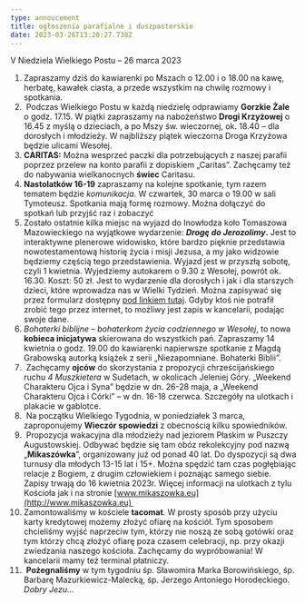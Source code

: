```yaml
---
type: annoucement
title: ogłoszenia parafialne i duszpasterskie
date: 2023-03-26T13:20:27.738Z
---
```

<!--StartFragment-->

V Niedziela Wielkiego Postu – 26 marca 2023

1. Zapraszamy dziś do kawiarenki po Mszach o 12.00 i o 18.00 na kawę, herbatę, kawałek ciasta, a przede wszystkim na chwilę rozmowy i spotkania.
2.  Podczas Wielkiego Postu w każdą niedzielę odprawiamy **Gorzkie Żale** o godz. 17.15. W piątki zapraszamy na nabożeństwo **Drogi Krzyżowej** o 16.45 z myślą o dzieciach, a po Mszy św. wieczornej, ok. 18.40 – dla dorosłych i młodzieży. W najbliższy piątek wieczorna Droga Krzyżowa będzie ulicami Wesołej.
3. **CARITAS:** Można wesprzeć paczki dla potrzebujących z naszej parafii poprzez przelew na konto parafii z dopiskiem „Caritas”. Zachęcamy też do nabywania wielkanocnych **świec** Caritasu.  
4. **Nastolatków 16-19** zapraszamy na kolejne spotkanie, tym razem tematem będzie *komunikacja*. W czwartek, 30 marca o 19.00 w sali Tymoteusz. Spotkania mają formę rozmowy. Można dołączyć do spotkań lub przyjść raz i zobaczyć
5. Zostało ostatnie kilka miejsc na wyjazd do Inowłodza koło Tomaszowa Mazowieckiego na wyjątkowe wydarzenie: ***Drogę do Jerozolimy*.** Jest to interaktywne plenerowe widowisko, które bardzo pięknie przedstawia nowotestamentową historię życia i misji Jezusa, a my jako widzowie będziemy częścią tego przedstawienia. Wyjazd jest w przyszłą sobotę, czyli 1 kwietnia. Wyjedziemy autokarem o 9.30 z Wesołej, powrót ok. 16.30. Koszt: 50 zł. Jest to wydarzenie dla dorosłych i jak i dla starszych dzieci, które wprowadza nas w Wielki Tydzień. Można zapisywać się przez formularz dostępny [pod linkiem tutaj](https://forms.gle/wJ2QGxwfnyy7iZ6J8). Gdyby ktoś nie potrafił zrobić tego przez internet, to możliwy jest zapis w kancelarii, podając swoje dane. 
6. *Bohaterki biblijne – bohaterkom życia codziennego w Wesołej*, to nowa **kobieca inicjatywa** skierowana do wszystkich pań. Zapraszamy 14 kwietnia o godz. 19.00 do kawiarenki napierwsze spotkanie z Magdą Grabowską autorką książek z serii „Niezapomniane. Bohaterki Biblii”.
7.  Zachęcamy **ojców** do skorzystania z propozycji chrześcijańskiego ruchu *4 Muszkietera* w Sudetach, w okolicach Jeleniej Góry. „Weekend Charakteru Ojca i Syna” będzie w dn. 26-28 maja, a „Weekend Charakteru Ojca i Córki” – w dn. 16-18 czerwca. Szczegóły na ulotkach i plakacie w gablotce.
8.  Na początku Wielkiego Tygodnia, w poniedziałek 3 marca, zaproponujemy **Wieczór spowiedzi** z obecnością kilku spowiedników.
9.  Propozycja wakacyjna dla młodzieży nad jeziorem Płaskim w Puszczy Augustowskiej. Odbywać będzie się tam obóz rekolekcyjny pod nazwą „**Mikaszówka**”, organizowany już od ponad 40 lat. Do dyspozycji są dwa turnusy dla młodych 13-15 lat i 15+. Można spędzić tam czas pogłębiając relacje z Bogiem, z drugim człowiekiem i poznając samego siebie. Zapisy trwają do 16 kwietnia 2023r. Więcej informacji na ulotkach z tylu Kościoła jak i na stronie [www.mikaszowka.eu](http://www.mikaszowka.eu) 
10. Zamontowaliśmy w kościele **tacomat**. W prosty sposób przy użyciu karty kredytowej możemy złożyć ofiarę na kościół. Tym sposobem chcieliśmy wyjść naprzeciw tym, którzy nie noszą ze sobą gotówki oraz tym którzy chcą złożyć ofiarę poza czasem celebracji, np. przy okazji zwiedzania naszego kościoła. Zachęcamy do wypróbowania! W kancelarii mamy też terminal płatniczy.
11.  **Pożegnaliśmy** w tym tygodniu śp. Sławomira Marka Borowińskiego, śp. Barbarę Mazurkiewicz-Malecką, śp. Jerzego Antoniego Horodeckiego. *Dobry Jezu…*

<!--EndFragment-->